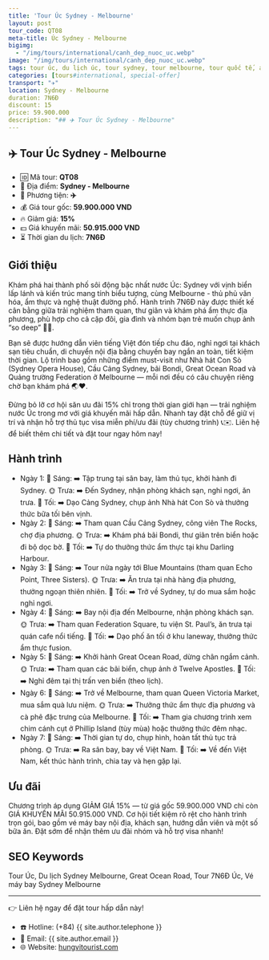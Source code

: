 ```yaml
---
title: 'Tour Úc Sydney - Melbourne'
layout: post
tour_code: QT08
meta-title: Úc Sydney - Melbourne
bigimg:
  - "/img/tours/international/canh_dep_nuoc_uc.webp"
image: "/img/tours/international/canh_dep_nuoc_uc.webp"
tags: tour úc, du lịch úc, tour sydney, tour melbourne, tour quốc tế, australia tour
categories: [tours#international, special-offer]
transport: "✈️"
location: Sydney - Melbourne
duration: 7N6Đ
discount: 15
price: 59.900.000
description: "## ✈️ Tour Úc Sydney - Melbourne"
---
```


## ✈️ Tour Úc Sydney - Melbourne 

- 🆔 Mã tour: **QT08**
- 📍 Địa điểm: **Sydney - Melbourne**
- 🚗 Phương tiện: **✈️**
- 💰 Giá tour gốc: **59.900.000 VND**
- 🔥 Giảm giá: **15%**
- 💵 Giá khuyến mãi: **50.915.000 VND**
- ⏳ Thời gian du lịch: **7N6Đ**

## Giới thiệu
Khám phá hai thành phố sôi động bậc nhất nước Úc: Sydney với vịnh biển lấp lánh và kiến trúc mang tính biểu tượng, cùng Melbourne - thủ phủ văn hóa, ẩm thực và nghệ thuật đường phố. Hành trình 7N6Đ này được thiết kế cân bằng giữa trải nghiệm tham quan, thư giãn và khám phá ẩm thực địa phương, phù hợp cho cả cặp đôi, gia đình và nhóm bạn trẻ muốn chụp ảnh “so deep” 📸✨.

Bạn sẽ được hướng dẫn viên tiếng Việt đón tiếp chu đáo, nghỉ ngơi tại khách sạn tiêu chuẩn, di chuyển nội địa bằng chuyến bay ngắn an toàn, tiết kiệm thời gian. Lộ trình bao gồm những điểm must-visit như Nhà hát Con Sò (Sydney Opera House), Cầu Cảng Sydney, bãi Bondi, Great Ocean Road và Quảng trường Federation ở Melbourne — mỗi nơi đều có câu chuyện riêng chờ bạn khám phá 🌏❤️.

Đừng bỏ lỡ cơ hội săn ưu đãi 15% chỉ trong thời gian giới hạn — trải nghiệm nước Úc trong mơ với giá khuyến mãi hấp dẫn. Nhanh tay đặt chỗ để giữ vị trí và nhận hỗ trợ thủ tục visa miễn phí/ưu đãi (tùy chương trình) 📞✉️. Liên hệ để biết thêm chi tiết và đặt tour ngay hôm nay!

## Hành trình
- Ngày 1:
  🌅 Sáng: ➡️ Tập trung tại sân bay, làm thủ tục, khởi hành đi Sydney.
  🌞 Trưa: ➡️ Đến Sydney, nhận phòng khách sạn, nghỉ ngơi, ăn trưa.
  🌙 Tối: ➡️ Dạo Cảng Sydney, chụp ảnh Nhà hát Con Sò và thưởng thức bữa tối bên vịnh.
- Ngày 2:
  🌅 Sáng: ➡️ Tham quan Cầu Cảng Sydney, công viên The Rocks, chợ địa phương.
  🌞 Trưa: ➡️ Khám phá bãi Bondi, thư giãn trên biển hoặc đi bộ dọc bờ.
  🌙 Tối: ➡️ Tự do thưởng thức ẩm thực tại khu Darling Harbour.
- Ngày 3:
  🌅 Sáng: ➡️ Tour nửa ngày tới Blue Mountains (tham quan Echo Point, Three Sisters).
  🌞 Trưa: ➡️ Ăn trưa tại nhà hàng địa phương, thưởng ngoạn thiên nhiên.
  🌙 Tối: ➡️ Trở về Sydney, tự do mua sắm hoặc nghỉ ngơi.
- Ngày 4:
  🌅 Sáng: ➡️ Bay nội địa đến Melbourne, nhận phòng khách sạn.
  🌞 Trưa: ➡️ Tham quan Federation Square, tu viện St. Paul’s, ăn trưa tại quán cafe nổi tiếng.
  🌙 Tối: ➡️ Dạo phố ăn tối ở khu laneway, thưởng thức ẩm thực fusion.
- Ngày 5:
  🌅 Sáng: ➡️ Khởi hành Great Ocean Road, dừng chân ngắm cảnh.
  🌞 Trưa: ➡️ Tham quan các bãi biển, chụp ảnh ở Twelve Apostles.
  🌙 Tối: ➡️ Nghỉ đêm tại thị trấn ven biển (theo lịch).
- Ngày 6:
  🌅 Sáng: ➡️ Trở về Melbourne, tham quan Queen Victoria Market, mua sắm quà lưu niệm.
  🌞 Trưa: ➡️ Thưởng thức ẩm thực địa phương và cà phê đặc trưng của Melbourne.
  🌙 Tối: ➡️ Tham gia chương trình xem chim cánh cụt ở Phillip Island (tùy mùa) hoặc thưởng thức đêm nhạc.
- Ngày 7:
  🌅 Sáng: ➡️ Thời gian tự do, chụp hình, hoàn tất thủ tục trả phòng.
  🌞 Trưa: ➡️ Ra sân bay, bay về Việt Nam.
  🌙 Tối: ➡️ Về đến Việt Nam, kết thúc hành trình, chia tay và hẹn gặp lại.

## Ưu đãi
Chương trình áp dụng GIẢM GIÁ 15% — từ giá gốc 59.900.000 VND chỉ còn GIÁ KHUYẾN MÃI 50.915.000 VND. Cơ hội tiết kiệm rõ rệt cho hành trình trọn gói, bao gồm vé máy bay nội địa, khách sạn, hướng dẫn viên và một số bữa ăn. Đặt sớm để nhận thêm ưu đãi nhóm và hỗ trợ visa nhanh!

## SEO Keywords
Tour Úc, Du lịch Sydney Melbourne, Great Ocean Road, Tour 7N6Đ Úc, Vé máy bay Sydney Melbourne

---

👉 Liên hệ ngay để đặt tour hấp dẫn này!

- ☎️ Hotline: (+84) {{ site.author.telephone }}
- 📧 Email: {{ site.author.email }}
- 🌐 Website: [hungvitourist.com](https://hungvitourist.com)

